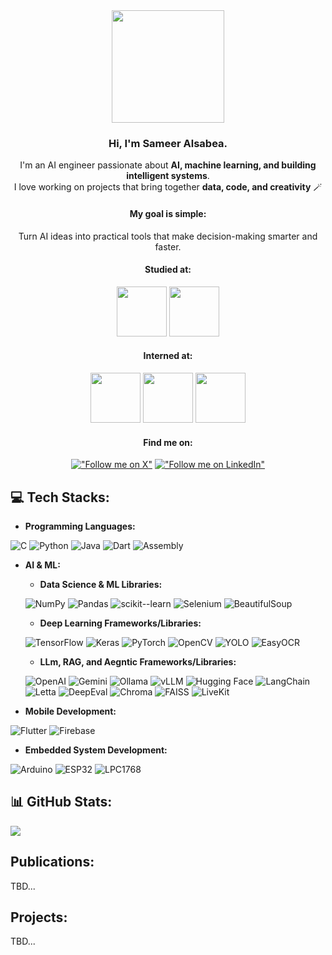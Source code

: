 <div align="center">
  <img src="https://github.com/user-attachments/assets/e14e315b-efe4-4b16-9e14-30844fe40ff7" height="180"/>
  
  ### Hi, I'm Sameer Alsabea.
  I'm an AI engineer passionate about **AI, machine learning, and building intelligent systems**.  
  I love working on projects that bring together **data, code, and creativity** 🪄

  #### My goal is simple: 
  Turn AI ideas into practical tools that make decision-making smarter and faster.

  #### Studied at:
  <p>
    <img src="https://github.com/user-attachments/assets/ebfbe143-abfb-4376-aa19-728ab65b137a" height="80" />
    <img src="https://github.com/user-attachments/assets/2e89722d-9349-4aa9-845d-534393a4d5df" height="80" />
  <p />

  #### Interned at:
  <p>
    <img src="https://github.com/user-attachments/assets/40a507c2-c867-4b42-905e-fcc39d838985" height="80" />
    <img src="https://github.com/user-attachments/assets/2e89722d-9349-4aa9-845d-534393a4d5df" height="80" />
    <img src="https://github.com/user-attachments/assets/d86a9976-34a5-4de2-a6a7-5ba132721c79" height="80" />
  <p />
  
  #### Find me on: 
  [!["Follow me on X"](https://img.shields.io/twitter/follow/pr_Mais?label=Follow%20me)](https://x.com/Sameer_Alsabea) [!["Follow me on LinkedIn"](https://img.shields.io/badge/LinkedIn-blue?style=flat&logo=linkedin&labelColor=blue)](https://www.linkedin.com/in/sameer-alsabea-610291239/)
  
</div>
  
## :computer: Tech Stacks:

- **Programming Languages:**

![C](https://img.shields.io/badge/C-00599C?style=flat&logo=c&logoColor=white)
![Python](https://img.shields.io/badge/Python-3776AB?style=flat&logo=python&logoColor=white)
![Java](https://img.shields.io/badge/Java-ED8B00?style=flat&logo=openjdk&logoColor=white)
![Dart](https://img.shields.io/badge/Dart-0175C2?style=flat&logo=dart&logoColor=white)
![Assembly](https://img.shields.io/badge/Assembly-6E4C13?style=flat&logo=protocols.io&logoColor=white)

- **AI & ML:**

  - **Data Science & ML Libraries:**
  
  ![NumPy](https://img.shields.io/badge/NumPy-013243?style=flat&logo=numpy&logoColor=white)  ![Pandas](https://img.shields.io/badge/Pandas-150458?style=flat&logo=pandas&logoColor=white)  ![scikit--learn](https://img.shields.io/badge/scikit--learn-F7931E?style=flat&logo=scikitlearn&logoColor=white)  ![Selenium](https://img.shields.io/badge/Selenium-43B02A?style=flat&logo=selenium&logoColor=white)  ![BeautifulSoup](https://img.shields.io/badge/BeautifulSoup-4E9A06?style=flat&logo=python&logoColor=white)
  
  
  - **Deep Learning Frameworks/Libraries:** 
  
  ![TensorFlow](https://img.shields.io/badge/TensorFlow-FF6F00?style=flat&logo=tensorflow&logoColor=white)  ![Keras](https://img.shields.io/badge/Keras-D00000?style=flat&logo=keras&logoColor=white)  ![PyTorch](https://img.shields.io/badge/PyTorch-EE4C2C?style=flat&logo=pytorch&logoColor=white)  ![OpenCV](https://img.shields.io/badge/OpenCV-5C3EE8?style=flat&logo=opencv&logoColor=white) ![YOLO](https://img.shields.io/badge/YOLO-00FFFF?style=flat&logo=yolo&logoColor=black) ![EasyOCR](https://img.shields.io/badge/EasyOCR-231F20?style=flat&logo=python&logoColor=white)
  
  - **LLm, RAG, and Aegntic Frameworks/Libraries:**
  
  ![OpenAI](https://img.shields.io/badge/OpenAI-412991?style=flat&logo=openai&logoColor=white)  ![Gemini](https://img.shields.io/badge/Gemini-4285F4?style=flat&logo=googlegemini&logoColor=white)  ![Ollama](https://img.shields.io/badge/Ollama-000000?style=flat&logo=ollama&logoColor=white) ![vLLM](https://img.shields.io/badge/vLLM-FF4B4B?style=flat&logo=opensourceinitiative&logoColor=white) ![Hugging Face](https://img.shields.io/badge/HuggingFace-FFAE00?style=flat&logo=huggingface&logoColor=white)  ![LangChain](https://img.shields.io/badge/LangChain-1C3C3C?style=flat&logo=langchain&logoColor=white)  ![Letta](https://img.shields.io/badge/Letta-FF5733?style=flat&logo=letta&logoColor=white) ![DeepEval](https://img.shields.io/badge/DeepEval-6C47FF?style=flat&logo=pytest&logoColor=white) ![Chroma](https://img.shields.io/badge/Chroma-00C9A7?style=flat&logo=postgresql&logoColor=white) ![FAISS](https://img.shields.io/badge/FAISS-2C2C2C?style=flat&logo=database&logoColor=white) ![LiveKit](https://img.shields.io/badge/LiveKit-0086FF?style=flat&logo=livekit&logoColor=white)
  
- **Mobile Development:**

![Flutter](https://img.shields.io/badge/Flutter-02569B?style=flat&logo=flutter&logoColor=white)
![Firebase](https://img.shields.io/badge/Firebase-FFCA28?style=flat&logo=firebase&logoColor=black)

- **Embedded System Development:**

![Arduino](https://img.shields.io/badge/Arduino-00878F?style=flat&logo=arduino&logoColor=white)
![ESP32](https://img.shields.io/badge/ESP32-E7352C?style=flat&logo=espressif&logoColor=white)
![LPC1768](https://img.shields.io/badge/LPC1768-002E6D?style=flat&logo=nxp&logoColor=white)

## 📊 GitHub Stats:

<!-- Total commits, stars, etc. -->
![](https://github-readme-streak-stats.herokuapp.com/?user=Sameer-13&theme=dark&hide_border=false)

## Publications:
TBD...

## Projects:
TBD...
